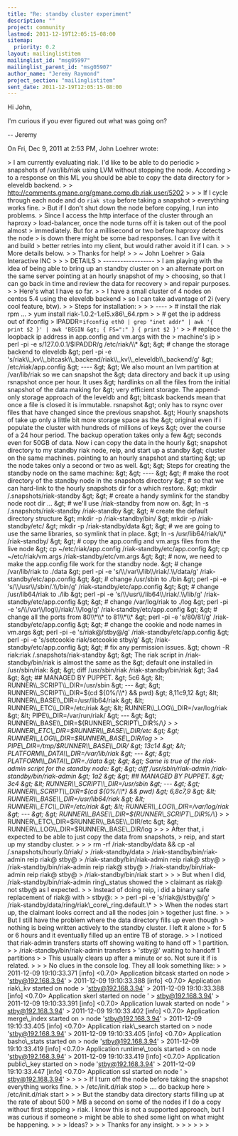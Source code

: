 ```yaml
---
title: "Re: standby cluster experiment"
description: ""
project: community
lastmod: 2011-12-19T12:05:15-08:00
sitemap:
  priority: 0.2
layout: mailinglistitem
mailinglist_id: "msg05997"
mailinglist_parent_id: "msg05907"
author_name: "Jeremy Raymond"
project_section: "mailinglistitem"
sent_date: 2011-12-19T12:05:15-08:00
---
```



Hi John,

I'm curious if you ever figured out what was going on?

--
Jeremy


On Fri, Dec 9, 2011 at 2:53 PM, John Loehrer wrote:

&gt; I am currently evaluating riak. I'd like to be able to do periodic
&gt; snapshots of /var/lib/riak using LVM without stopping the node. According
&gt; to a response on this ML you should be able to copy the data directory for
&gt; eleveldb backend.
&gt;
&gt; http://comments.gmane.org/gmane.comp.db.riak.user/5202
&gt;
&gt;
&gt; If I cycle through each node and do `riak stop` before taking a snapshot
&gt; everything works fine.
&gt; But if I don't shut down the node before copying, I run into problems.
&gt; Since I access the http interface of the cluster through an haproxy
&gt; load-balancer, once the node turns off it is taken out of the pool almost
&gt; immediately. But for a millisecond or two before haproxy detects the node
&gt; is down there might be some bad responses. I can live with it and build
&gt; better retries into my client, but would rather avoid it if I can.
&gt;
&gt; More details below.
&gt;
&gt; Thanks for help!
&gt;
&gt; ~ John Loehrer
&gt; Gaia Interactive INC
&gt;
&gt;
&gt; DETAILS
&gt; ------------------
&gt; I am playing with the idea of being able to bring up an standby cluster on
&gt; an alternate port on the same server pointing at an hourly snapshot of my
&gt; choosing, so that I can go back in time and review the data for recovery
&gt; and repair purposes.
&gt;
&gt; Here's what I have so far.
&gt;
&gt; I have a small cluster of 4 nodes on centos 5.4 using the eleveldb backend
&gt; so I can take advantage of 2i (very cool feature, btw).
&gt;
&gt; Steps for installation:
&gt;
&gt;
&gt; ----
&gt; # install the riak rpm ...
&gt; yum install riak-1.0.2-1.el5.x86\\_64.rpm
&gt;
&gt; # get the ip address out of ifconfig
&gt; IPADDR=`ifconfig eth0 | grep "inet addr" | awk '{ print $2 }' | awk 'BEGIN
&gt; { FS=":" } { print $2 }'`
&gt;
&gt; # replace the loopback ip address in app.config and vm.args with the
&gt; machine's ip
&gt; perl -pi -e s/127.0.0.1/$IPADDR/g /etc/riak/\\*
&gt;
&gt; # change the storage backend to eleveldb
&gt; perl -pi -e 's/riak\\_kv\\_bitcask\\_backend/riak\\_kv\\_eleveldb\\_backend/g'
&gt; /etc/riak/app.config
&gt; ----
&gt;
&gt; We also mount an lvm partition at /var/lib/riak so we can snapshot the
&gt; data directory and back it up using rsnapshot once per hour. It uses
&gt; hardlinks on all the files from the initial snapshot of the data making for
&gt; very efficient storage. The append-only storage approach of the leveldb and
&gt; bitcask backends mean that once a file is closed it is immutable. rsnapshot
&gt; only has to rsync over files that have changed since the previous snapshot.
&gt; Hourly snapshots of take up only a little bit more storage space as the
&gt; original even if i populate the cluster with hundreds of millions of keys
&gt; over the course of a 24 hour period. The backup operation takes only a few
&gt; seconds even for 50GB of data. Now i can copy the data in the hourly
&gt; snapshot directory to my standby riak node, reip, and start up a standby
&gt; cluster on the same machines. pointing to an hourly snapshot and starting
&gt; up the node takes only a second or two as well.
&gt;
&gt; Steps for creating the standby node on the same machine:
&gt;
&gt; ----
&gt;
&gt; # make the root directory of the standby node in the snapshots directory
&gt; # so that we can hard-link to the hourly snapshots dir for a which restore.
&gt; mkdir /.snapshots/riak-standby
&gt;
&gt; # create a handy symlink for the standby node root dir ...
&gt; # we'll use /riak-standby from now on.
&gt; ln -s /.snapshots/riak-standby /riak-standby
&gt;
&gt; # create the default directory structure
&gt; mkdir -p /riak-standby/bin/
&gt; mkdir -p /riak-standby/etc/
&gt; mkdir -p /riak-standby/data
&gt;
&gt; # we are going to use the same libraries, so symlink that in place.
&gt; ln -s /usr/lib64/riak/\\* /riak-standby/
&gt;
&gt; # copy the app.config and vm.args files from the live node
&gt; cp ~/etc/riak/app.config /riak-standby/etc/app.config
&gt; cp ~/etc/riak/vm.args /riak-standby/etc/vm.args
&gt;
&gt; # now, we need to make the app.config file work for the standby node.
&gt; # change /var/lib/riak to ./data
&gt; perl -pi -e 's/\\/var\\/lib\\/riak/.\\/data/g' /riak-standby/etc/app.config
&gt;
&gt; # change /usr/sbin to ./bin
&gt; perl -pi -e 's/\\/usr\\/sbin/.\\/bin/g' /riak-standby/etc/app.config
&gt;
&gt; # change /usr/lib64/riak to ./lib
&gt; perl -pi -e 's/\\/usr\\/lib64\\/riak/.\\/lib/g' /riak-standby/etc/app.config
&gt;
&gt; # change /var/log/riak to ./log
&gt; perl -pi -e 's/\\/var\\/log\\/riak/.\\/log/g' /riak-standby/etc/app.config
&gt;
&gt; # change all the ports from 80\\*\\* to 81\\*\\*
&gt; perl -pi -e 's/80/81/g' /riak-standby/etc/app.config
&gt;
&gt; # change the cookie and node names in vm.args
&gt; perl -pi -e 's/riak@/stby@/g' /riak-standby/etc/app.config
&gt; perl -pi -e 's/setcookie riak/setcookie stby/g'
&gt; /riak-standby/etc/app.config
&gt;
&gt; # fix any permission issues.
&gt; chown -R riak:riak /.snapshots/riak-standby
&gt;
&gt; The riak script in /riak-standby/bin/riak is almost the same as the
&gt; default one installed in /usr/sbin/riak:
&gt;
&gt; diff /usr/sbin/riak /riak-standby/bin/riak
&gt; 3a4
&gt; &gt; ## MANAGED BY PUPPET.
&gt; 5c6
&gt; &lt; RUNNER\\_SCRIPT\\_DIR=/usr/sbin
&gt; ---
&gt; &gt; RUNNER\\_SCRIPT\\_DIR=$(cd ${0%/\\*} && pwd)
&gt; 8,11c9,12
&gt; &lt; RUNNER\\_BASE\\_DIR=/usr/lib64/riak
&gt; &lt; RUNNER\\_ETC\\_DIR=/etc/riak
&gt; &lt; RUNNER\\_LOG\\_DIR=/var/log/riak
&gt; &lt; PIPE\\_DIR=/var/run/riak/
&gt; ---
&gt; &gt; RUNNER\\_BASE\\_DIR=${RUNNER\\_SCRIPT\\_DIR%/\\*}
&gt; &gt; RUNNER\\_ETC\\_DIR=$RUNNER\\_BASE\\_DIR/etc
&gt; &gt; RUNNER\\_LOG\\_DIR=$RUNNER\\_BASE\\_DIR/log
&gt; &gt; PIPE\\_DIR=/tmp/$RUNNER\\_BASE\\_DIR/
&gt; 13c14
&gt; &lt; PLATFORM\\_DATA\\_DIR=/var/lib/riak
&gt; ---
&gt; &gt; PLATFORM\\_DATA\\_DIR=./data
&gt;
&gt;
&gt; Same is true of the riak-admin script for the standby node:
&gt;
&gt; diff /usr/sbin/riak-admin /riak-standby/bin/riak-admin
&gt; 1a2
&gt; &gt; ## MANAGED BY PUPPET.
&gt; 3c4
&gt; &lt; RUNNER\\_SCRIPT\\_DIR=/usr/sbin
&gt; ---
&gt; &gt; RUNNER\\_SCRIPT\\_DIR=$(cd ${0%/\\*} && pwd)
&gt; 6,8c7,9
&gt; &lt; RUNNER\\_BASE\\_DIR=/usr/lib64/riak
&gt; &lt; RUNNER\\_ETC\\_DIR=/etc/riak
&gt; &lt; RUNNER\\_LOG\\_DIR=/var/log/riak
&gt; ---
&gt; &gt; RUNNER\\_BASE\\_DIR=${RUNNER\\_SCRIPT\\_DIR%/\\*}
&gt; &gt; RUNNER\\_ETC\\_DIR=$RUNNER\\_BASE\\_DIR/etc
&gt; &gt; RUNNER\\_LOG\\_DIR=$RUNNER\\_BASE\\_DIR/log
&gt;
&gt;
&gt; After that, i expected to be able to just copy the data from snapshots,
&gt; reip, and start up my standby cluster.
&gt;
&gt;
&gt; rm -rf /riak-standby/data && cp -al /.snapshots/hourly.0/riak/
&gt; /riak-standby/data
&gt; /riak-standby/bin/riak-admin reip riak@ stby@
&gt; /riak-standby/bin/riak-admin reip riak@ stby@
&gt; /riak-standby/bin/riak-admin reip riak@ stby@
&gt; /riak-standby/bin/riak-admin reip riak@ stby@
&gt; /riak-standby/bin/riak start
&gt;
&gt;
&gt; But when I did, /riak-standby/bin/riak-admin ring\\_status showed the
&gt; claimant as riak@ not stby@ as I expected.
&gt;
&gt; Instead of doing reip, i did a binary safe replacement of riak@ with
&gt; stby@:
&gt;
&gt; perl -pi -e 's/riak@/stby@/g'
&gt; /riak-standby/data/ring/riak\\_core\\_ring.default.\\*
&gt;
&gt; When the nodes start up, the claimant looks correct and all the nodes join
&gt; together just fine.
&gt;
&gt; But I still have the problem where the data directory fills up even though
&gt; nothing is being written actively to the standby cluster. I left it alone
&gt; for 5 or 6 hours and it eventually filled up an entire TB of storage.
&gt;
&gt; I noticed that riak-admin transfers starts off showing waiting to hand off
&gt; 1 partition.
&gt;
&gt; /riak-standby/bin/riak-admin transfers
&gt; 'stby@' waiting to handoff 1 partitions
&gt;
&gt; This usually clears up after a minute or so. Not sure it if is related.
&gt;
&gt;
&gt; No clues in the console log. They all look something like:
&gt;
&gt; 2011-12-09 19:10:33.371 [info] &lt;0.7.0&gt; Application bitcask started on node
&gt; 'stby@192.168.3.94'
&gt; 2011-12-09 19:10:33.388 [info] &lt;0.7.0&gt; Application riak\\_kv started on node
&gt; 'stby@192.168.3.94'
&gt; 2011-12-09 19:10:33.388 [info] &lt;0.7.0&gt; Application skerl started on node '
&gt; stby@192.168.3.94'
&gt; 2011-12-09 19:10:33.391 [info] &lt;0.7.0&gt; Application luwak started on node '
&gt; stby@192.168.3.94'
&gt; 2011-12-09 19:10:33.402 [info] &lt;0.7.0&gt; Application merge\\_index started on
&gt; node 'stby@192.168.3.94'
&gt; 2011-12-09 19:10:33.405 [info] &lt;0.7.0&gt; Application riak\\_search started on
&gt; node 'stby@192.168.3.94'
&gt; 2011-12-09 19:10:33.405 [info] &lt;0.7.0&gt; Application basho\\_stats started on
&gt; node 'stby@192.168.3.94'
&gt; 2011-12-09 19:10:33.419 [info] &lt;0.7.0&gt; Application runtime\\_tools started
&gt; on node 'stby@192.168.3.94'
&gt; 2011-12-09 19:10:33.419 [info] &lt;0.7.0&gt; Application public\\_key started on
&gt; node 'stby@192.168.3.94'
&gt; 2011-12-09 19:10:33.447 [info] &lt;0.7.0&gt; Application ssl started on node '
&gt; stby@192.168.3.94'
&gt;
&gt;
&gt;
&gt; If I turn off the node before taking the snapshot everything works fine.
&gt;
&gt; /etc/init.d/riak stop
&gt; .... do backup here
&gt; /etc/init.d/riak start
&gt;
&gt;
&gt; But the standby data directory starts filling up at the rate of about 500
&gt; MB a second on some of the nodes if I do a copy without first stopping
&gt; riak. I know this is not a supported approach, but I was curious if someone
&gt; might be able to shed some light on what might be happening.
&gt;
&gt;
&gt; Ideas?
&gt;
&gt;
&gt; Thanks for any insight.
&gt;
&gt;
&gt;
&gt;
&gt;
&gt;

